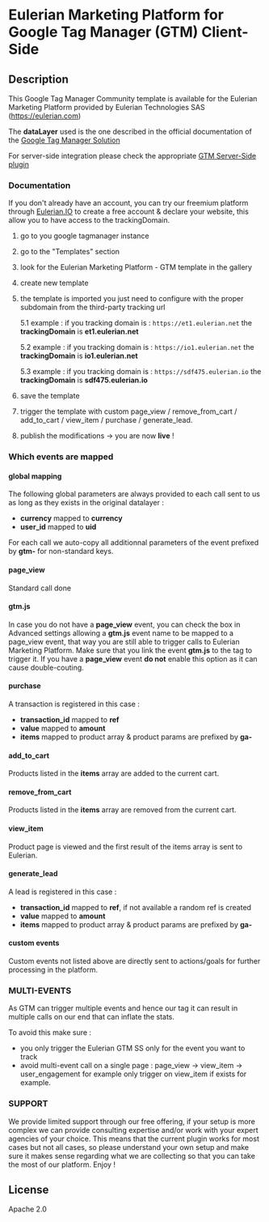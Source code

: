 
# Eulerian Marketing Platform for Google Tag Manager (GTM) Client-Side

## Description

This Google Tag Manager Community template is available for the Eulerian Marketing Platform provided by Eulerian Technologies SAS (https://eulerian.com)

The **dataLayer** used is the one described in the official documentation of the [Google Tag Manager Solution](https://developers.google.com/tag-platform/tag-manager/datalayer)

For server-side integration please check the appropriate [GTM Server-Side plugin](https://github.com/EulerianTechnologies/gtm-ss-eulerian-analytics)


### Documentation

If you don't already have an account, you can try our freemium platform through [Eulerian.IO](https://www.eulerian.io) to create a free account & declare your website, this allow you to have access to the trackingDomain.

1. go to you google tagmanager instance
2. go to the "Templates" section
3. look for the Eulerian Marketing Platform - GTM template in the gallery
4. create new template
5. the template is imported you just need to configure with the proper subdomain from the third-party tracking url

   5.1 example : if you tracking domain is : `https://et1.eulerian.net` the **trackingDomain** is **et1.eulerian.net**
   
   5.2 example : if you tracking domain is : `https://io1.eulerian.net` the **trackingDomain** is **io1.eulerian.net**

   5.3 example : if you tracking domain is : `https://sdf475.eulerian.io` the **trackingDomain** is **sdf475.eulerian.io**

6. save the template
7. trigger the template with custom page_view / remove_from_cart / add_to_cart / view_item / purchase / generate_lead.
8. publish the modifications -> you are now **live** !

### Which events are mapped

#### global mapping

The following global parameters are always provided to each call sent to us as long as they exists in the original datalayer :
- **currency** mapped to **currency**
- **user_id** mapped to **uid**

For each call we auto-copy all additionnal parameters of the event prefixed by **gtm-** for non-standard keys.

#### page_view

Standard call done

#### gtm.js

 In case you do not have a **page_view** event, you can check the box in Advanced settings allowing a **gtm.js** event name to be mapped to a page_view event, that way you are still able to trigger calls to Eulerian Marketing Platform.
 Make sure that you link the event **gtm.js** to the tag to trigger it.
 If you have a **page_view** event **do not** enable this option as it can cause double-couting.

#### purchase

A transaction is registered in this case :
- **transaction_id** mapped to **ref**
- **value** mapped to **amount**
- **items** mapped to product array & product params are prefixed by **ga-**
  
#### add_to_cart

Products listed in the **items** array are added to the current cart.

#### remove_from_cart

Products listed in the **items** array are removed from the current cart.

#### view_item

Product page is viewed and the first result of the items array is sent to Eulerian.

#### generate_lead

A lead is registered in this case :
- **transaction_id** mapped to **ref**, if not available a random ref is created
- **value** mapped to **amount**
- **items** mapped to product array & product params are prefixed by **ga-**

#### custom events

Custom events not listed above are directly sent to actions/goals for further processing in the platform.

### MULTI-EVENTS

As GTM can trigger multiple events and hence our tag it can result in multiple calls on our end that can inflate the stats.

To avoid this make sure :
- you only trigger the Eulerian GTM SS only for the event you want to track
- avoid multi-event call on a single page : page_view -> view_item -> user_engagement for example only trigger on view_item if exists for example.


### SUPPORT

We provide limited support through our free offering, if your setup is more complex we can provide consulting expertise and/or work with your expert agencies of your choice.
This means that the current plugin works for most cases but not all cases, so please understand your own setup and make sure it makes sense regarding what we are collecting so that you can take the most of our platform. Enjoy !

## License

Apache 2.0
